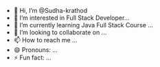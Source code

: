 - 👋 Hi, I’m @Sudha-krathod
- 👀 I’m interested in Full Stack Developer...
- 🌱 I’m currently learning Java Full Stack Course ...
- 💞️ I’m looking to collaborate on ...
- 📫 How to reach me ...
- 😄 Pronouns: ...
- ⚡ Fun fact: ...

<!---
Sudha-krathod/Sudha-krathod is a ✨ special ✨ repository because its `README.md` (this file) appears on your GitHub profile.
You can click the Preview link to take a look at your changes.
--->

